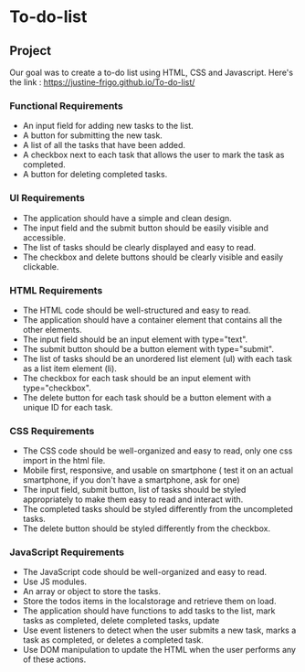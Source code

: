 # To-do-list

## Project
Our goal was to create a to-do list using HTML, CSS and Javascript. Here's the link : https://justine-frigo.github.io/To-do-list/

### Functional Requirements

- An input field for adding new tasks to the list.
- A button for submitting the new task.
- A list of all the tasks that have been added.
- A checkbox next to each task that allows the user to mark the task as completed.
- A button for deleting completed tasks.

### UI Requirements

- The application should have a simple and clean design.
- The input field and the submit button should be easily visible and accessible.
- The list of tasks should be clearly displayed and easy to read.
- The checkbox and delete buttons should be clearly visible and easily clickable.

### HTML Requirements

- The HTML code should be well-structured and easy to read.
- The application should have a container element that contains all the other elements.
- The input field should be an input element with type="text".
- The submit button should be a button element with type="submit".
- The list of tasks should be an unordered list element (ul) with each task as a list item element (li).
- The checkbox for each task should be an input element with type="checkbox".
- The delete button for each task should be a button element with a unique ID for each task.

### CSS Requirements

- The CSS code should be well-organized and easy to read, only one css import in the html file.
- Mobile first, responsive, and usable on smartphone ( test it on an actual smartphone, if you don't have a smartphone, ask for one)
- The input field, submit button, list of tasks should be styled appropriately to make them easy to read and interact with.
- The completed tasks should be styled differently from the uncompleted tasks.
- The delete button should be styled differently from the checkbox.

### JavaScript Requirements

- The JavaScript code should be well-organized and easy to read.
- Use JS modules.
- An array or object to store the tasks.
- Store the todos items in the localstorage and retrieve them on load.
- The application should have functions to add tasks to the list, mark tasks as completed, delete completed tasks, update
- Use event listeners to detect when the user submits a new task, marks a task as completed, or deletes a completed task.
- Use DOM manipulation to update the HTML when the user performs any of these actions.
